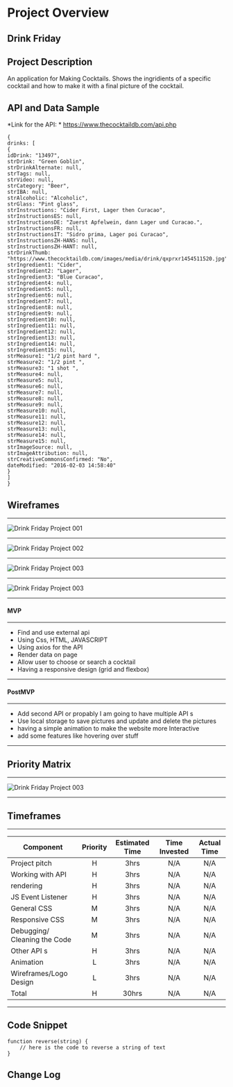 # Project Overview

## Drink Friday

<!-- The name of your project. -->

## Project Description

An application for Making Cocktails. Shows the ingridients of a specific cocktail and how to make it with a final picture of the cocktail.

## API and Data Sample
*Link for the API: * https://www.thecocktaildb.com/api.php
```
{
drinks: [
{
idDrink: "13497",
strDrink: "Green Goblin",
strDrinkAlternate: null,
strTags: null,
strVideo: null,
strCategory: "Beer",
strIBA: null,
strAlcoholic: "Alcoholic",
strGlass: "Pint glass",
strInstructions: "Cider First, Lager then Curacao",
strInstructionsES: null,
strInstructionsDE: "Zuerst Apfelwein, dann Lager und Curacao.",
strInstructionsFR: null,
strInstructionsIT: "Sidro prima, Lager poi Curacao",
strInstructionsZH-HANS: null,
strInstructionsZH-HANT: null,
strDrinkThumb: "https://www.thecocktaildb.com/images/media/drink/qxprxr1454511520.jpg",
strIngredient1: "Cider",
strIngredient2: "Lager",
strIngredient3: "Blue Curacao",
strIngredient4: null,
strIngredient5: null,
strIngredient6: null,
strIngredient7: null,
strIngredient8: null,
strIngredient9: null,
strIngredient10: null,
strIngredient11: null,
strIngredient12: null,
strIngredient13: null,
strIngredient14: null,
strIngredient15: null,
strMeasure1: "1/2 pint hard ",
strMeasure2: "1/2 pint ",
strMeasure3: "1 shot ",
strMeasure4: null,
strMeasure5: null,
strMeasure6: null,
strMeasure7: null,
strMeasure8: null,
strMeasure9: null,
strMeasure10: null,
strMeasure11: null,
strMeasure12: null,
strMeasure13: null,
strMeasure14: null,
strMeasure15: null,
strImageSource: null,
strImageAttribution: null,
strCreativeCommonsConfirmed: "No",
dateModified: "2016-02-03 14:58:40"
}
]
}
```
## Wireframes
***
![Drink Friday Project 001](https://user-images.githubusercontent.com/61396761/131393618-ba263d93-d837-4a2a-899b-2e0494dabffe.jpeg)
***
![Drink Friday Project 002](https://user-images.githubusercontent.com/61396761/131393628-86c0b594-ac5f-47fb-8e6c-6e9e74bb24e2.jpeg)
***
![Drink Friday Project 003](https://user-images.githubusercontent.com/61396761/131395172-7abc7cfb-8462-4a27-8aa1-3fcf2b1b5a63.jpeg)
***
![Drink Friday Project 003](https://user-images.githubusercontent.com/61396761/131393636-7ccfdb04-6e28-4059-a172-c0f2ee064b8c.jpeg)
***


<!-- 
### MVP/PostMVP

The functionality will then be divided into two separate lists: MPV and PostMVP.  Carefully decided what is placed into your MVP as the client will expect this functionality to be implemented upon project completion.   -->

#### MVP 
<!-- *These are examples only. Replace with your own MVP features.* -->
***
- Find and use external api 
- Using Css, HTML, JAVASCRIPT 
- Using axios for the API
- Render data on page 
- Allow user to choose or search a cocktail
- Having a responsive design (grid and flexbox)
***
#### PostMVP  
<!-- *These are examples only. Replace with your own Post-MVP features.* -->
***
- Add second API or propably I am going to have multiple API s
- Use local storage to save pictures and update and delete the pictures
- having a simple animation to make the website more Interactive 
- add some features like hovering over stuff 
***
## Priority Matrix

<!-- Include a full list of features that have been prioritized based on the `Time and Importance` Matrix.  Link this image in a similar manner to your wireframes -->

***
![Drink Friday Project 003](https://user-images.githubusercontent.com/61396761/131391303-15ee07a1-cb2a-4908-a123-5329eb1b43c2.jpeg)
***





## Timeframes
***
| Component | Priority | Estimated Time | Time Invested | Actual Time |
| --- | :---: |  :---: | :---: | :---: |
| Project pitch | H | 3hrs| N/A | N/A |
| Working with API | H | 3hrs | N/A | N/A |
| rendering | H | 3hrs| N/A | N/A |
| JS Event Listener | H | 3hrs| N/A | N/A |
| General CSS | M | 3hrs| N/A | N/A |
| Responsive CSS | M | 3hrs| N/A | N/A |
| Debugging/ Cleaning the Code | M | 3hrs| N/A | N/A |
| Other API s | H | 3hrs| N/A | N/A |
| Animation | L | 3hrs| N/A | N/A |
| Wireframes/Logo Design | L | 3hrs| N/A | N/A |
| Total | H | 30hrs| N/A | N/A |
***

## Code Snippet

<!-- Use this section to include a brief code snippet of functionality that you are proud of and a brief description.   -->

```
function reverse(string) {
	// here is the code to reverse a string of text
}
```

## Change Log
<!--  Use this section to document what changes were made and the reasoning behind those changes.   -->

